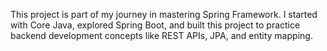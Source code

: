 This project is part of my journey in mastering Spring Framework.
I started with Core Java, explored Spring Boot, and built this project to practice backend development concepts like REST APIs, JPA, and entity mapping.
